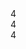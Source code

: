 <div class="grid-example">
  <main class="au-grid">
    <div class="container-fluid">
      <div class="row">
        <div class="col-xs-4"><span>4</span></div>
        <div class="col-xs-4"><span>4</span></div>
        <div class="col-xs-4"><span>4</span></div>
      </div>
    </div>
  </main>
</div>
